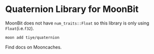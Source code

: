 # Quaternion Library for MoonBit

MoonBit does not have `num_traits::Float` so this library is only using `Float`(i.e.`f32`).

```bash
moon add tiye/quaternion
```

Find docs on Mooncaches.
